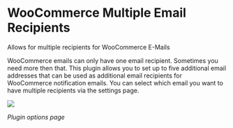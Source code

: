 # WooCommerce Multiple Email Recipients
Allows for multiple recipients for WooCommerce E-Mails

WooCommerce emails can only have one email recipient. Sometimes you need more then that. This plugin allows you to set up to five additional email addresses that can be used as additional email recipients for WooCommerce notification emails. You can select which email you want to have multiple recipients via the settings page.


![](http://conschneider.de/wp-content/uploads/2016/03/Screen-Shot-2016-03-16-at-21.58.57-768x900.png)

*Plugin options page*
